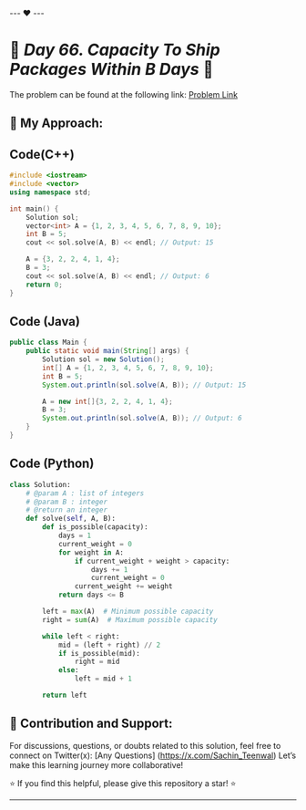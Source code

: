 --- ❤️ ---

# 🚀 _Day 66. Capacity To Ship Packages Within B Days_ 🧠


The problem can be found at the following link: [Problem Link](https://www.interviewbit.com/problems/capacity-to-ship-packages-within-b-days/)

## 🎯 **My Approach:**


## Code(C++)
```cpp
#include <iostream>
#include <vector>
using namespace std;

int main() {
    Solution sol;
    vector<int> A = {1, 2, 3, 4, 5, 6, 7, 8, 9, 10};
    int B = 5;
    cout << sol.solve(A, B) << endl; // Output: 15

    A = {3, 2, 2, 4, 1, 4};
    B = 3;
    cout << sol.solve(A, B) << endl; // Output: 6
    return 0;
}
```

## Code (Java)

```java
public class Main {
    public static void main(String[] args) {
        Solution sol = new Solution();
        int[] A = {1, 2, 3, 4, 5, 6, 7, 8, 9, 10};
        int B = 5;
        System.out.println(sol.solve(A, B)); // Output: 15

        A = new int[]{3, 2, 2, 4, 1, 4};
        B = 3;
        System.out.println(sol.solve(A, B)); // Output: 6
    }
}
```

## Code (Python)

```python
class Solution:
    # @param A : list of integers
    # @param B : integer
    # @return an integer
    def solve(self, A, B):
        def is_possible(capacity):
            days = 1
            current_weight = 0
            for weight in A:
                if current_weight + weight > capacity:
                    days += 1
                    current_weight = 0
                current_weight += weight
            return days <= B

        left = max(A)  # Minimum possible capacity
        right = sum(A)  # Maximum possible capacity

        while left < right:
            mid = (left + right) // 2
            if is_possible(mid):
                right = mid
            else:
                left = mid + 1

        return left
```



## 🎯 **Contribution and Support:**

For discussions, questions, or doubts related to this solution, feel free to connect on Twitter(x): [Any Questions] (https://x.com/Sachin_Teenwal) Let’s make this learning journey more collaborative!

⭐ If you find this helpful, please give this repository a star! ⭐

---
